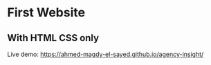 # First Website
## With HTML CSS only
Live demo: https://ahmed-magdy-el-sayed.github.io/agency-insight/
